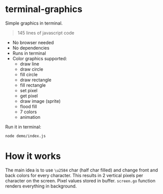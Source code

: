 # terminal-graphics

Simple graphics in terminal.

> 145 lines of javascript code

* No browser needed
* No dependencies 
* Runs in terminal
* Color graphics supported:
  * draw line
  * draw circle
  * fill circle
  * draw rectangle
  * fill rectangle
  * set pixel
  * get pixel
  * draw image (sprite)
  * flood fill
  * 7 colors
  * animation

Run it in terminal:
```bash
node demo/index.js
```

# How it works

The main idea is to use `\u2584` char (half char filled) and change front and back colors for every character. 
This results in 2 vertical pixels per character on the screen. Pixel values stored in buffer. `screen.go` function renders everything in background.  
